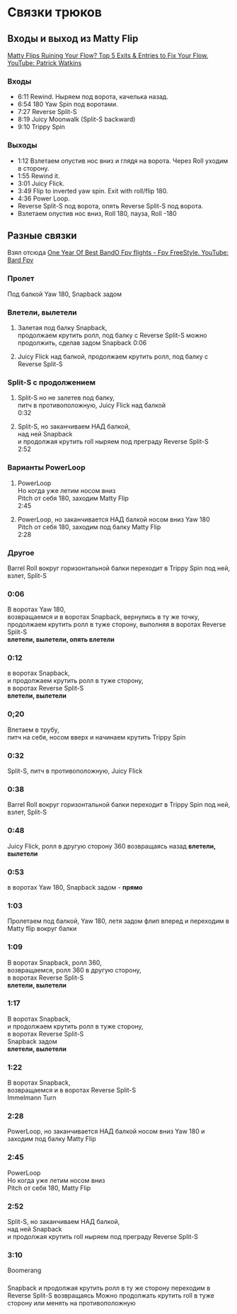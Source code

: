 # Связки трюков

## Входы и выход из Matty Flip
[Matty Flips Ruining Your Flow? Top 5 Exits & Entries to Fix Your Flow. YouTube: Patrick Watkins](https://www.youtube.com/watch?v=sQ9Ye0KOJuc)

### Входы
- 6:11 Rewind. Ныряем под ворота, качелька назад.  
- 6:54 180 Yaw Spin под воротами.  
- 7:27 Reverse Split-S  
- 8:19 Juicy Moonwalk (Split-S backward)    
- 9:10 Trippy Spin  


### Выходы
- 1:12 Взлетаем опустив нос вниз и глядя на ворота.  Через Roll уходим в сторону.
- 1:55 Rewind it.  
- 3:01 Juicy Flick.  
- 3:49 Flip to inverted yaw spin. Exit with roll/flip 180.  
- 4:36 Power Loop.  
- Reverse Split-S под ворота, опять Reverse Split-S под ворота.
- Взлетаем опустив нос вниз, Roll 180, пауза, Roll -180


## Разные связки
Взял отсюда [One Year Of Best BandO Fpv flights - Fpv FreeStyle. YouTube: Bard Fpv](https://www.youtube.com/watch?v=sUpYwdvUkow)


### Пролет
Под балкой Yaw 180, Snapback задом

### Влетели, вылетели
1. Залетая под балку Snapback,  
продолжаем крутить ролл, под балку с Reverse Split-S
можно продолжить, сделав задом Snapback
0:06 

2. Juicy Flick над балкой, 
продолжаем крутить ролл, под балку с Reverse Split-S

### Split-S с продолжением
1. Split-S но не залетев под балку,  
питч в противоположную, Juicy Flick над балкой  
0:32

2. Split-S, но заканчиваем НАД балкой,  
над ней Snapback  
и продолжая крутить roll ныряем под преграду Reverse Split-S     
2:52

### Варианты PowerLoop
1. PowerLoop  
Но когда уже летим носом вниз  
Pitch от себя 180, заходим Matty Flip  
2:45

2. PowerLoop, 
но заканчивается НАД балкой носом вниз 
Yaw 180  
Pitch от себя 180, заходим под балку Matty Flip  
2:28


### Другое
Barrel Roll вокруг горизонтальной балки переходит в Trippy Spin под ней, взлет, Split-S


### 0:06 
В воротах Yaw 180,  
возвращаемся и в воротах Snapback, вернулись в ту же точку,  
продолжаем крутить ролл в туже сторону, выполняя в воротах Reverse Split-S   
**влетели, вылетели, опять влетели** 

### 0:12 
в воротах Snapback,  
и продолжаем крутить ролл в туже сторону,  
в воротах Reverse Split-S  
**влетели, вылетели**

### 0;20 
Влетаем в трубу,  
питч на себя, носом вверх и начинаем крутить Trippy Spin

### 0:32
Split-S, питч в противоположную, Juicy Flick

### 0:38
Barrel Roll вокруг горизонтальной балки переходит в Trippy Spin под ней, взлет, Split-S

### 0:48
Juicy Flick, ролл в другую сторону 360 возвращаясь назад **влетели, вылетели**

### 0:53
в воротах Yaw 180, Snapback задом - **прямо** 

### 1:03
Пролетаем под  балкой, Yaw 180, летя задом флип вперед и переходим в Matty flip вокруг балки

### 1:09
В воротах Snapback, ролл 360,  
возвращаемся, ролл 360 в другую сторону,  
в воротах Reverse Split-S  
**влетели, вылетели**

### 1:17
В воротах Snapback,  
и продолжаем крутить ролл в туже сторону,  
в воротах Reverse Split-S   
Snapback задом  
**влетели, вылетели**

### 1:22
В воротах Snapback,  
возвращаемся и в воротах Reverse Split-S   
Immelmann Turn  

### 2:28
PowerLoop, но заканчивается НАД балкой носом вниз 
Yaw 180  и заходим под балку Matty Flip  

### 2:45
PowerLoop  
Но когда уже летим носом вниз  
Pitch от себя 180, Matty Flip  

### 2:52
Split-S, но заканчиваем НАД балкой,  
над ней Snapback  
и продолжая крутить roll ныряем под преграду Reverse Split-S    

### 3:10
Boomerang

###
Snapback и продолжая крутить ролл в ту же сторону переходим в Reverse Split-S возвращаясь
Можно продолжать крутить roll в туже сторону или менять на противоположную
